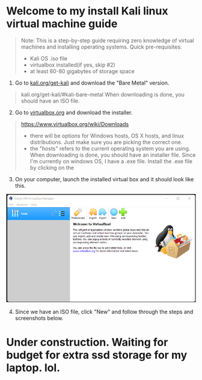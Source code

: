 # Welcome to my install Kali linux virtual machine guide

>Note: This is a step-by-step guide requiring zero knowledge of virtual machines and installing operating systems.
>Quick pre-requisites: 
> - Kali OS .iso file
> - virtualbox installed(if yes, skip #2)
> - at least 60-80 gigabytes of storage space

1. Go to [kali.org/get-kali](https://www.kali.org/get-kali) and download the "Bare Metal" version.
>kali.org/get-kali/#kali-bare-metal
>When downloading is done, you should have an ISO file.

2. Go to [virtualbox.org](https://www.svirtualbox.org/) and download the installer.
>https://www.virtualbox.org/wiki/Downloads
> - there will be options for Windows hosts, OS X hosts, and linux distributions. Just make sure you are picking the correct one. 
> - the "hosts" refers to the current operating system you are using.
>When downloading is done, you should have an installer file. Since I'm currently on windows OS, I have a .exe file.
>Install the .exe file by clicking on the 

3. On your computer, launch the installed virtual box and it should look like this.

![](img/virtualbox_1.png)

4. Since we have an ISO file, click "New" and follow through the steps and screenshots below.

# Under construction. Waiting for budget for extra ssd storage for my laptop. lol.